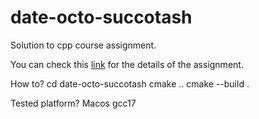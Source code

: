 # date-octo-succotash
Solution to cpp course assignment. 

You can check this [link](https://github.com/necatiergin/cpp_kursu_odevleri/blob/master/date_odevi.md)
for the details of the assignment. 

How to?
cd date-octo-succotash
cmake ..
cmake --build .

Tested platform?
Macos
gcc17

